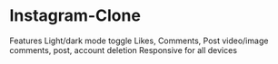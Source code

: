 # Instagram-Clone
Features
Light/dark mode toggle
Likes, Comments, Post video/image
comments, post, account deletion
Responsive for all devices
